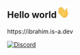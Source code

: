 <h2> Hello world<img src="https://raw.githubusercontent.com/ABSphreak/ABSphreak/master/gifs/Hi.gif" width="30px"></h2>
https://ibrahim.is-a.dev



[![Discord](https://img.shields.io/discord/591914197219016707.svg?label=&logo=discord&logoColor=ffffff&color=7389D8&labelColor=6A7EC2)](https://discord.gg/K2NaHqvv2u)
